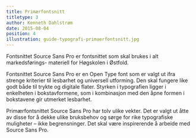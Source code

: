 ```yaml
---
title: Primærfontsnitt
titletype: 3
author: Kenneth Dahlstrøm
date: 2015-08-04
position: 4
illustration: guide-typografi-primaerfontsnitt.jpg
---
```



Fontsnittet Source Sans Pro er fontsnittet som skal brukes i alt markedsførings- materiell for Høgskolen i Østfold.

Fontsnittet Source Sans Pro er en Open Type font som er valgt ut ifra strenge kriterier til lesbarhet og universell utforming. Den skal fungere like godt både til trykte og digitale  flater. Styrken i typografien ligger i enkelheten i bokstavformene, som i kombinasjon med den åpne formen i bokstavene gir utmerket lesbarhet.

Primærfontsnittet Source Sans Pro har tolv ulike vekter. Det er valgt ut åtte av disse for å dekke ulike bruksbehov og sørge for rike typografiske muligheter – ikke begrensninger. Det skal være inspirerende å arbeide med Source Sans Pro.
